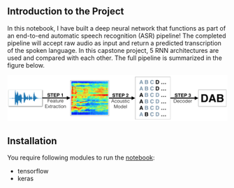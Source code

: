 ## Introduction to the Project
In this notebook, I have built a deep neural network that functions as part of an end-to-end automatic speech recognition (ASR) pipeline! The completed pipeline will accept raw audio as input and return a predicted transcription of the spoken language. In this capstone project, 5 RNN architectures are used and compared with each other. The full pipeline is summarized in the figure below.


![pipeline](images/pipeline.png)

## Installation
You require following modules to run the [notebook](https://github.com/hjain5164/Udacity-NLP-Nanodegree/blob/master/Speech%20Recognizer%20-%20Project%20Work-8/vui_notebook.ipynb):
* tensorflow
* keras
